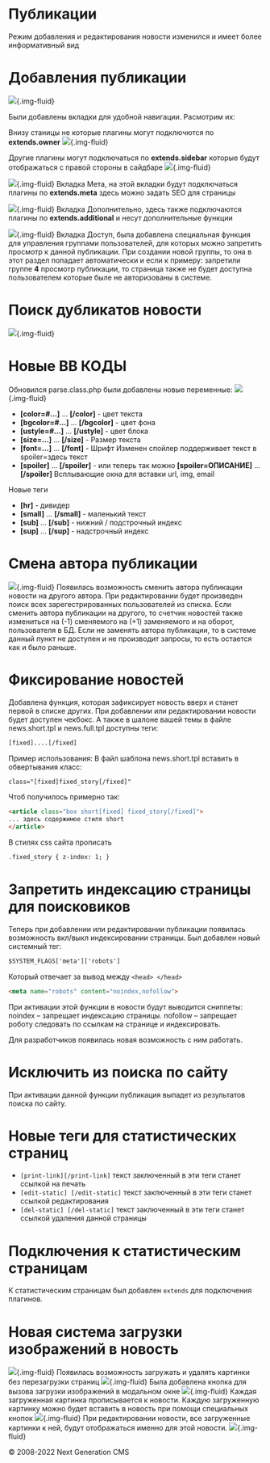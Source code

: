 Публикации
============================

Режим добавления и редактирования новости изменился и имеет более информативный вид

# Добавления публикации
![](images/history/public_1.jpg){.img-fluid}

Были добавлены вкладки для удобной навигации. Расмотрим их:

Внизу станицы не которые плагины могут подключются по **extends.owner**
![](images/history/public_1.0.jpg){.img-fluid}

Другие плагины могут подключаться по **extends.sidebar** которые будут отображаться с правой стороны в сайдбаре
![](images/history/public_1.00.jpg){.img-fluid}

![](images/history/public_1.1.jpg){.img-fluid}
Вкладка Мета, на этой вкладки будут подключаться плагины по **extends.meta** здесь можно задать SEO для страницы

![](images/history/public_1.2.jpg){.img-fluid}
Вкладка Дополнительно, здесь также подключаются плагины по **extends.additional** и несут дополнительные функции

![](images/history/public_1.3.jpg){.img-fluid}
Вкладка Доступ, была добавлена специальная функция для управления группами пользователей, для которых можно запретить просмотр к данной публикации.
При создании новой группы, то она в этот раздел попадает автоматически и если к примеру: запретили группе **4** просмотр публикации, то страница также не будет доступна пользователем которые быле не авторизованы в системе.

# Поиск дубликатов новости
![](images/history/public_2.1.jpg){.img-fluid}

# Новые BB КОДЫ
Обновился parse.class.php были добавлены новые переменные:
![](images/history/public_2.2.jpg){.img-fluid}

-   **[color=#...]** ... **[/color]** - цвет текста
-   **[bgcolor=#...]** ... **[/bgcolor]** - цвет фона
-   **[ustyle=#...]** ... **[/ustyle]** - цвет блока
-   **[size=...]** ... **[/size]** - Размер текста
-   **[font=...]** ... **[/font]** - Шрифт
Изменен спойлер поддерживает текст в spoiler=здесь текст
-   **[spoiler]** ... **[/spoiler]** - или теперь так можно **[spoiler=ОПИСАНИЕ]** ... **[/spoiler]**
Всплывающие окна для вставки url, img, email

Новые теги
-   **[hr]** - дивидер
-   **[small]** ... **[/small]** - маленький текст
-   **[sub]** ... **[/sub]** - нижний / подстрочный индекс
-   **[sup]** ... **[/sup]** - надстрочный индекс

# Смена автора публикации
![](images/history/public_2.3.jpg){.img-fluid}
Появилась возможность сменить автора публикации новости на другого автора. При редактировании будет произведен поиск всех зарегестрированных пользователей из списка.
Если сменить автора публикации на другого, то счетчик новостей также измениться на (-1) сменяемого на (+1) заменяемого и на оборот, пользователя в БД.
Если не заменять автора публикации, то в системе данный пункт не доступен и не производит запросы, то есть остается как и было раньше.

# Фиксирование новостей
Добавлена функция, которая зафиксирует новость вверх и станет первой в списке других. При добавлении или редактировании новости будет доступен чекбокс. 
А также в шалоне вашей темы в файле news.short.tpl и news.full.tpl доступны теги:
```html
[fixed]....[/fixed]
```
Пример использования:
В файл шаблона news.short.tpl вставить в обвертывания класс:
```html
class="[fixed]fixed_story[/fixed]"
```
Чтоб получилось примерно так:
```html
<article class="box short[fixed] fixed_story[/fixed]">
... здесь содержимое стиля short
</article>
```
В стилях css сайта прописать
```html
.fixed_story { z-index: 1; }
```

# Запретить индексацию страницы для поисковиков
Теперь при добавлении или редактировании публикации появилась возможность вкл/выкл индексировании страницы. Был добавлен новый системный тег:
```html
$SYSTEM_FLAGS['meta']['robots']
```
Который отвечает за вывод между ``` <head> </head> ```
```html
<meta name="robots" content="noindex,nofollow">
```
При активации этой функции в новости будут выводится сниппеты:
noindex – запрещает индексацию страницы.
nofollow – запрещает роботу следовать по ссылкам на странице и индексировать.

Для разработчиков появилась новая возможность с ним работать.

# Исключить из поиска по сайту
При активации данной функции публикация выпадет из результатов поиска по сайту.

# Новые теги для статистических страниц

- ```[print-link][/print-link]``` текст заключенный в эти теги станет ссылкой на печать
- ```[edit-static] [/edit-static]``` текст заключенный в эти теги станет ссылкой редактирования
- ```[del-static] [/del-static]``` текст заключенный в эти теги станет ссылкой удаления данной страницы

# Подключения к статистическим страницам

К статистическим страницам был добавлен ```extends``` для подключения плагинов.

# Новая система загрузки изображений в новость

![](images/history/public_3.0.jpg){.img-fluid}
Появилась возможность загружать и удалять картинки без перезагрузки страниц
![](images/history/public_3.1.jpg){.img-fluid}
Была добавлена кнопка для вызова загрузки изображений в модальном окне
![](images/history/public_3.2.jpg){.img-fluid}
Каждая загруженная картинка прописывается к новости. Каждую загруженную картинку можно будет вставить в новость при помощи специальных кнопок
![](images/history/public_3.3.jpg){.img-fluid}
При редактировании новости, все загруженные картинки к ней, будут отображаться именно для этой новости.
![](images/history/public_3.4.jpg){.img-fluid}

© 2008-2022 Next Generation CMS